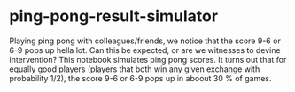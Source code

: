 # ping-pong-result-simulator

Playing ping pong with colleagues/friends, we notice that the score 9-6 or 6-9 pops up hella lot. Can this be expected, or are we witnesses to devine intervention?
This notebook simulates ping pong scores. It turns out that for equally good players (players that both win any given exchange with probability 1/2), the score 9-6 or 6-9 pops up in aboout 30 % of games.
